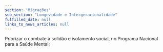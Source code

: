 ```yaml
---
section: 'Migrações'
sub_section: "Longevidade e Intergeracionalidade"
fulfilled_date: null
links_to_news_articles: null
---
```


Priorizar o combate à solidão e isolamento social, no Programa Nacional para a Saúde Mental;